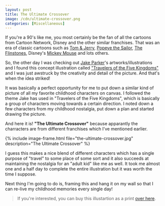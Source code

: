 ```yaml
---
layout: post
title: The Ultimate Crossover
image: /cdn/ultimate-crossover.png
categories: [Miscellaneous]
---
```


If you're a 90's like me, you most certainly be the fan of all the cartoons from Cartoon Network, Disney and the other similar franchises. That was an era of classic cartoons such as [Tom & Jerry](https://en.wikipedia.org/wiki/Tom_and_Jerry), [Popeye the Sailor](https://en.wikipedia.org/wiki/Popeye), [The Flinstones](https://en.wikipedia.org/wiki/The_Flintstones), Disney's [Mickey Mouse](https://en.wikipedia.org/wiki/Mickey_Mouse) and lots others.

So, the other day I was checking out [Jake Parker](https://twitter.com/mrjakeparker)'s artworks/illustrations and I found this concept illustration called ["Travelers of the Five Kingdoms"](https://shop.mrjakeparker.com/collections/travelers) and I was just awstruck by the creativity and detail of the picture. And that's when the idea striked! 

It was basically a perfect opportunity for me to put down a similar kind of picture of all my favorite childhood characters on canvas. I followed the theme Jake has used in "Travelers of the Five Kingdoms", which is basically a group of characters moving towards a certain direction. I noted down a few characters from my childhood nostalgia, put down a plan and started drawing the picture.

And here it is! **"The Ultimate Crossover"** because apparantly the charracters are from different franchises which I've mentioned earlier.

{% include image-frame.html file="the-ultimate-crossover.jpg" description="The Ultimate Crossover" %}

I guess this makes a nice blend of different characters which has a single purpose of "travel" to some place of some sort and it also succeeds at maintaining the nostalgia for an "adult kid" like me as well. It took me almost one and a half day to complete the entire illustration but it was worth the time I suppose.

Next thing I'm going to do is, framing this and hang it on my wall so that I can re-live my childhood memories every single day!

> If you're interested, you can buy this illustartion as a print [over here](https://www.ArtPal.com/bullredeyes?i=49644-3&r=49644).